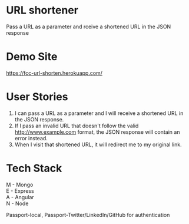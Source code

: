 # URL shortener
Pass a URL as a parameter and rceive a shortened URL in the JSON response

# Demo Site
https://fcc-url-shorten.herokuapp.com/

# User Stories
1. I can pass a URL as a parameter and I will receive a shortened URL in the JSON response.
2. If I pass an invalid URL that doesn't follow the valid http://www.example.com format, the JSON response will contain an error instead.
3. When I visit that shortened URL, it will redirect me to my original link.

# Tech Stack
M - Mongo  
E - Express  
A - Angular  
N - Node

Passport-local, Passport-Twitter/LinkedIn/GitHub  for authentication
